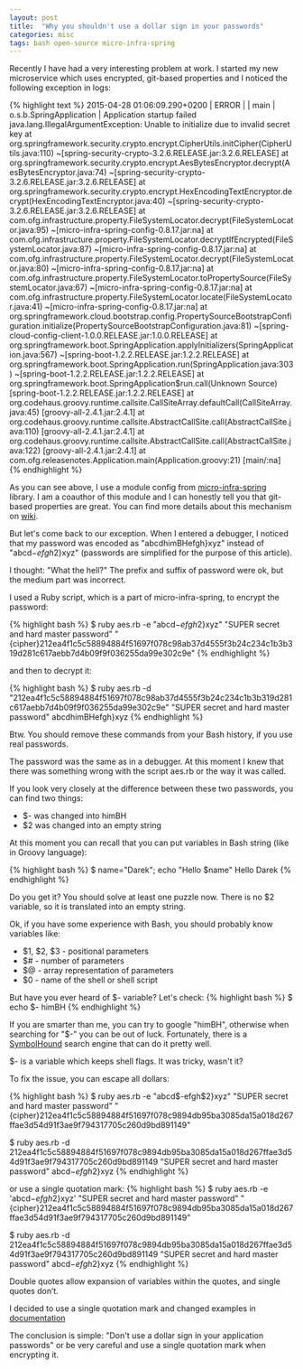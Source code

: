 ```yaml
---
layout: post
title:  "Why you shouldn't use a dollar sign in your passwords"
categories: misc
tags: bash open-source micro-infra-spring
---
```

Recently I have had a very interesting problem at work. I started my new microservice which uses encrypted,
git-based properties and I noticed the following exception in logs:

{% highlight text %}
2015-04-28 01:06:09.290+0200 | ERROR |  | main | o.s.b.SpringApplication | Application startup failed
java.lang.IllegalArgumentException: Unable to initialize due to invalid secret key
	at org.springframework.security.crypto.encrypt.CipherUtils.initCipher(CipherUtils.java:110) ~[spring-security-crypto-3.2.6.RELEASE.jar:3.2.6.RELEASE]
	at org.springframework.security.crypto.encrypt.AesBytesEncryptor.decrypt(AesBytesEncryptor.java:74) ~[spring-security-crypto-3.2.6.RELEASE.jar:3.2.6.RELEASE]
	at org.springframework.security.crypto.encrypt.HexEncodingTextEncryptor.decrypt(HexEncodingTextEncryptor.java:40) ~[spring-security-crypto-3.2.6.RELEASE.jar:3.2.6.RELEASE]
	at com.ofg.infrastructure.property.FileSystemLocator.decrypt(FileSystemLocator.java:95) ~[micro-infra-spring-config-0.8.17.jar:na]
	at com.ofg.infrastructure.property.FileSystemLocator.decryptIfEncrypted(FileSystemLocator.java:87) ~[micro-infra-spring-config-0.8.17.jar:na]
	at com.ofg.infrastructure.property.FileSystemLocator.decrypt(FileSystemLocator.java:80) ~[micro-infra-spring-config-0.8.17.jar:na]
	at com.ofg.infrastructure.property.FileSystemLocator.toPropertySource(FileSystemLocator.java:67) ~[micro-infra-spring-config-0.8.17.jar:na]
	at com.ofg.infrastructure.property.FileSystemLocator.locate(FileSystemLocator.java:41) ~[micro-infra-spring-config-0.8.17.jar:na]
	at org.springframework.cloud.bootstrap.config.PropertySourceBootstrapConfiguration.initialize(PropertySourceBootstrapConfiguration.java:81) ~[spring-cloud-config-client-1.0.0.RELEASE.jar:1.0.0.RELEASE]
	at org.springframework.boot.SpringApplication.applyInitializers(SpringApplication.java:567) ~[spring-boot-1.2.2.RELEASE.jar:1.2.2.RELEASE]
	at org.springframework.boot.SpringApplication.run(SpringApplication.java:303) ~[spring-boot-1.2.2.RELEASE.jar:1.2.2.RELEASE]
	at org.springframework.boot.SpringApplication$run.call(Unknown Source) [spring-boot-1.2.2.RELEASE.jar:1.2.2.RELEASE]
	at org.codehaus.groovy.runtime.callsite.CallSiteArray.defaultCall(CallSiteArray.java:45) [groovy-all-2.4.1.jar:2.4.1]
	at org.codehaus.groovy.runtime.callsite.AbstractCallSite.call(AbstractCallSite.java:110) [groovy-all-2.4.1.jar:2.4.1]
	at org.codehaus.groovy.runtime.callsite.AbstractCallSite.call(AbstractCallSite.java:122) [groovy-all-2.4.1.jar:2.4.1]
	at com.ofg.releasenotes.Application.main(Application.groovy:21) [main/:na]
{% endhighlight %}

As you can see above, I use a module config from [micro-infra-spring][micro-infra-spring-github] library.
I am a coauthor of this module and I can honestly tell you that git-based properties are great.
You can find more details about this mechanism on [wiki][micro-infra-spring-config-wiki].

But let's come back to our exception. When I entered a debugger, I noticed that my password was
encoded as "abcdhimBHefgh}xyz" instead of "abcd$-efgh$2}xyz" (passwords are simplified for the
purpose of this article).

I thought: "What the hell?" The prefix and suffix of password were ok, but the medium part was incorrect.

I used a Ruby script, which is a part of micro-infra-spring, to encrypt the password:

{% highlight bash %}
$ ruby aes.rb -e "abcd$-efgh$2}xyz" "SUPER secret and hard master password"
"{cipher}212ea4f1c5c58894884f51697f078c98ab37d4555f3b24c234c1b3b319d281c617aebb7d4b09f9f036255da99e302c9e"
{% endhighlight %}

and then to decrypt it:

{% highlight bash %} 
$ ruby aes.rb -d "212ea4f1c5c58894884f51697f078c98ab37d4555f3b24c234c1b3b319d281c617aebb7d4b09f9f036255da99e302c9e"  "SUPER secret and hard master password"
abcdhimBHefgh}xyz
{% endhighlight %}

Btw. You should remove these commands from your Bash history, if you use real passwords.

The password was the same as in a debugger. At this moment I knew that there was something wrong with
the script aes.rb or the way it was called. 

If you look very closely at the difference between these two passwords, you can find two things:

* $- was changed into himBH
* $2 was changed into an empty string

At this moment you can recall that you can put variables in Bash string (like in Groovy language):

{% highlight bash %}
$ name="Darek"; echo "Hello $name"
Hello Darek
{% endhighlight %}

Do you get it? You should solve at least one puzzle now. There is no $2 variable, so it is translated
into an empty string.

Ok, if you have some experience with Bash, you should probably know variables like:

* $1, $2, $3 - positional parameters
* $# - number of parameters
* $@ - array representation of parameters
* $0 - name of the shell or shell script

But have you ever heard of $- variable? Let's check: 
{% highlight bash %}
$ echo $-
himBH
{% endhighlight %}

If you are smarter than me, you can try to google "himBH", otherwise when searching for "$-" you
can be out of luck. Fortunately, there is a [SymbolHound][symbol-hound] search engine that
can do it pretty well.

$- is a variable which keeps shell flags. It was tricky, wasn't it?

To fix the issue, you can escape all dollars:

{% highlight bash %} 
$ ruby aes.rb -e "abcd\$-efgh\$2}xyz" "SUPER secret and hard master password"
"{cipher}212ea4f1c5c58894884f51697f078c9894db95ba3085da15a018d267ffae3d54d91f3ae9f794317705c260d9bd891149"

$ ruby aes.rb -d 212ea4f1c5c58894884f51697f078c9894db95ba3085da15a018d267ffae3d54d91f3ae9f794317705c260d9bd891149  "SUPER secret and hard master password"
abcd$-efgh$2}xyz
{% endhighlight %}

or use a single quotation mark:
{% highlight bash %} 
$ ruby aes.rb -e 'abcd$-efgh$2}xyz' "SUPER secret and hard master password"
"{cipher}212ea4f1c5c58894884f51697f078c9894db95ba3085da15a018d267ffae3d54d91f3ae9f794317705c260d9bd891149"

$ ruby aes.rb -d 212ea4f1c5c58894884f51697f078c9894db95ba3085da15a018d267ffae3d54d91f3ae9f794317705c260d9bd891149  "SUPER secret and hard master password"
abcd$-efgh$2}xyz
{% endhighlight %}
 
Double quotes allow expansion of variables within the quotes, and single quotes don’t.

I decided to use a single quotation mark and changed examples in [documentation][micro-infra-spring-config-wiki]

The conclusion is simple: "Don't use a dollar sign in your application passwords" or be very careful
and use a single quotation mark when encrypting it.

[micro-infra-spring-github]:   https://github.com/4finance/micro-infra-spring
[micro-infra-spring-config-wiki]: https://github.com/4finance/micro-infra-spring/wiki/Centralized-configuration-management
[symbol-hound]: http://symbolhound.com